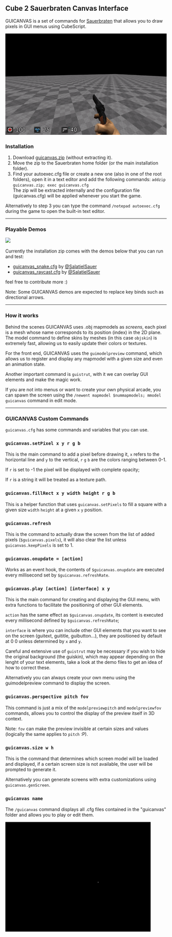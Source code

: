 ## Cube 2 Sauerbraten Canvas Interface
GUICANVAS is a set of commands for [Sauerbraten](http://sauerbraten.org/) that allows you to draw pixels in GUI menus using CubeScript.

![](https://github.com/SalatielSauer/misc/blob/master/guicanvas_notepad_1.gif)

### Installation
1. Download [guicanvas.zip](https://github.com/CubeScript/Sauer-GUICANVAS/releases/latest) (without extracting it).
2. Move the zip to the Sauerbraten home folder (or the main installation folder).
3. Find your autoexec.cfg file or create a new one (also in one of the root folders), open it in a text editor and add the following commands:
`addzip guicanvas.zip; exec guicanvas.cfg`<br>
The zip will be extracted internally and the configuration file (guicanvas.cfg) will be applied whenever you start the game.

Alternatively to step 3 you can type the command `/notepad autoexec.cfg` during the game to open the built-in text editor.

<hr>

### Playable Demos
![](https://github.com/SalatielSauer/misc/blob/master/guicanvas_snake_1.gif)

Currently the installation zip comes with the demos below that you can run and test:
- [guicanvas_snake.cfg](https://github.com/CubeScript/Sauer-GUICANVAS/blob/main/guicanvas/guicanvas_snake.cfg) by [@SalatielSauer](https://github.com/SalatielSauer)
- [guicanvas_raycast.cfg](https://github.com/CubeScript/Sauer-GUICANVAS/blob/main/guicanvas/guicanvas_raycast.cfg) by [@SalatielSauer](https://github.com/SalatielSauer)

feel free to contribute more :)

Note: Some GUICANVAS demos are expected to replace key binds such as directional arrows.

<hr>

### How it works
Behind the scenes GUICANVAS uses .obj mapmodels as *screens*, each pixel is a mesh whose name corresponds to its position (index) in the 2D plane. The model command to define skins by meshes (in this case `objskin`) is extremely fast, allowing us to easily update their colors or textures.

For the front end, GUICANVAS uses the `guimodelpreview` command, which allows us to register and display any mapmodel with a given size and even an animation state.

Another important command is `guistrut`, with it we can overlay GUI elements and make the magic work.

If you are not into menus or want to create your own physical arcade, you can spawn the screen using the `/newent mapmodel $nummapmodels; mmodel guicanvas` command in edit mode.

<hr>

### GUICANVAS Custom Commands
`guicanvas.cfg` has some commands and variables that you can use.

### `guicanvas.setPixel x y r g b`
This is the main command to add a pixel before drawing it, `x` refers to the horizontal line and `y` to the vertical, `r` `g` `b` are the colors ranging between 0-1.

If `r` is set to -1 the pixel will be displayed with complete opacity;

If `r` is a string it will be treated as a texture path.

### `guicanvas.fillRect x y width height r g b`
This is a helper function that uses `guicanvas.setPixels` to fill a square with a given size `width` `height` at a given `x` `y` position.

### `guicanvas.refresh`
This is the command to actually draw the screen from the list of added pixels (`$guicanvas.pixels`), it will also clear the list unless `guicanvas.keepPixels` is set to 1.

### `guicanvas.onupdate = [action]`
Works as an event hook, the contents of `$guicanvas.onupdate` are executed every millisecond set by `$guicanvas.refreshRate`.

### `guicanvas.play [action] [interface] x y`
This is the main command for creating and displaying the GUI menu, with extra functions to facilitate the positioning of other GUI elements.

`action` has the same effect as `$guicanvas.onupdate`, its content is executed every millisecond defined by `$guicanvas.refreshRate`;

`interface` is where you can include other GUI elements that you want to see on the screen (guitext, guititle, guibutton...), they are positioned by default at 0 0 unless determined by `x` and `y`.

Careful and extensive use of `guistrut` may be necessary if you wish to hide the original background (the guiskin), which may appear depending on the lenght of your text elements, take a look at the demo files to get an idea of ​​how to correct these.

Alternatively you can always create your own menu using the guimodelpreview command to display the screen.

### `guicanvas.perspective pitch fov`
This command is just a mix of the `modelpreviewpitch` and `modelpreviewfov` commands, allows you to control the display of the preview itself in 3D context.

Note: `fov` can make the preview invisible at certain sizes and values (logically the same applies to `pitch` :P).

### `guicanvas.size w h`
This is the command that determines which screen model will be loaded and displayed, if a certain screen size is not available, the user will be prompted to generate it.

Alternatively you can generate screens with extra customizations using `guicanvas.genScreen`.

### `guicanvas name`
The `/guicanvas` command displays all .cfg files contained in the "guicanvas" folder and allows you to play or edit them.

![](https://github.com/SalatielSauer/misc/blob/master/guicanvas_raycast_1.gif) 
